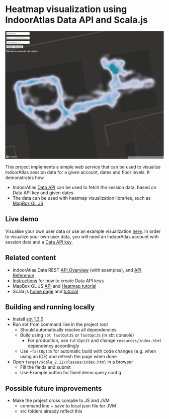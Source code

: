 # Heatmap visualization using IndoorAtlas Data API and Scala.js
![Example heatmap](images/example_heatmap.png)
 
This project implements a simple web service that can be used to visualize IndoorAtlas session data for
a given account, dates and floor levels.
It demonstrates how
 * IndoorAtlas [Data API](https://indooratlas.freshdesk.com/support/solutions/articles/36000086507-data-rest-api-overview)
  can be used to fetch the session data, based on Data API key and given dates
 * The data can be used with heatmap visualization libraries, such as 
 [MapBox GL JS](https://docs.mapbox.com/mapbox-gl-js/api/)

## Live demo
Visualise your own user data or use an example visualization 
[here](https://indooratlas.github.io/scala-js-heatmap/target/scala-2.12/classes/index.html "Live demo").
In order to visualize your own user data, you will need an IndoorAtlas account with session data and a 
[Data API key](https://indooratlas.freshdesk.com/support/solutions/articles/36000050559-creating-applications-and-api-keys).

## Related content
* IndoorAtlas Data REST [API Overview](https://indooratlas.freshdesk.com/support/solutions/articles/36000086507-data-rest-api-overview)
(with examples), and [API Reference](https://docs.indooratlas.com/data-api)
* [Instructions](https://indooratlas.freshdesk.com/support/solutions/articles/36000050559-creating-applications-and-api-keys)
 for how to create Data API keys
* MapBox GL JS [API](https://docs.mapbox.com/mapbox-gl-js/api/) and 
[Heatmap tutorial](https://docs.mapbox.com/help/tutorials/make-a-heatmap-with-mapbox-gl-js/)
* Scala.js [home page](https://www.scala-js.org/) and [tutorial](http://www.lihaoyi.com/hands-on-scala-js/)

## Building and running locally
 * Install [sbt 1.3.0](https://www.scala-sbt.org/download.html)
 * Run sbt from command line in the project root
   * Should automatically resolve all dependencies
   * Build using `sbt fastOptJS` or `fastOptJS` (in sbt console)
     * For production, use `fullOptJS` and change `resources/index.html` dependency accordingly
   * Use `~fastOptJS` for automatic build with code changes (e.g. when using an IDE) and refresh the page when done
 * Open `target/scala_2.12/classes/index.html` in a browser
   * Fill the fields and submit
   * Use Example button for fixed demo query config
 
## Possible future improvements
* Make the project cross compile to JS and JVM
  * command line + save to local json file for JVM
  * src folders already reflect this